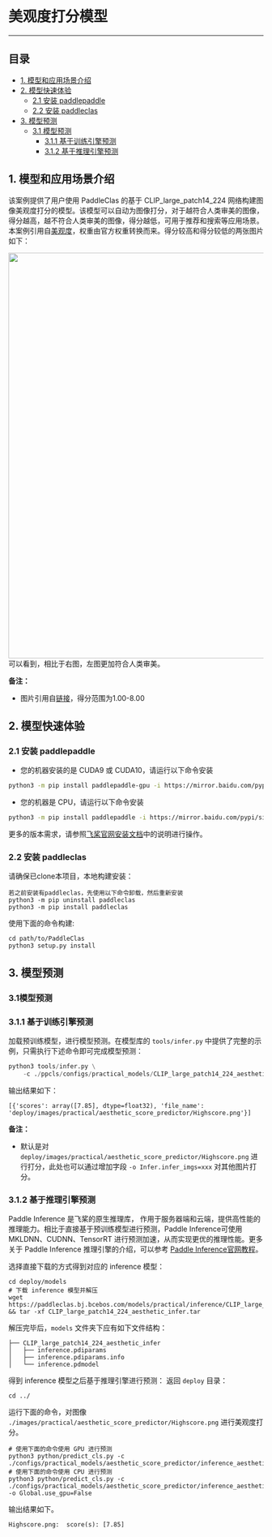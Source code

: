 # 美观度打分模型

------


## 目录

- [1. 模型和应用场景介绍](#1)
- [2. 模型快速体验](#2)
    - [2.1 安装 paddlepaddle](#2.1)
    - [2.2 安装 paddleclas](#2.2)
- [3. 模型预测](#3)
    - [3.1 模型预测](#3.1)
      - [3.1.1 基于训练引擎预测](#3.1.1)
      - [3.1.2 基于推理引擎预测](#3.1.2)


<a name="1"></a>

## 1. 模型和应用场景介绍

该案例提供了用户使用 PaddleClas 的基于 CLIP_large_patch14_224 网络构建图像美观度打分的模型。该模型可以自动为图像打分，对于越符合人类审美的图像，得分越高，越不符合人类审美的图像，得分越低，可用于推荐和搜索等应用场景。本案例引用自[美观度](https://github.com/christophschuhmann/improved-aesthetic-predictor)，权重由官方权重转换而来。得分较高和得分较低的两张图片如下：
<center><img src='https://user-images.githubusercontent.com/94225063/215502324-e22b72dc-bb6a-42fa-8f9d-d1069b74c6b7.jpg' width=800></center>
可以看到，相比于右图，左图更加符合人类审美。

**备注：**

* 图片引用自[链接](http://captions.christoph-schuhmann.de/aesthetic_viz_laion_sac+logos+ava1-l14-linearMSE-en-2.37B.html)，得分范围为1.00-8.00

<a name="2"></a>

## 2. 模型快速体验

<a name="2.1"></a>  

### 2.1 安装 paddlepaddle

- 您的机器安装的是 CUDA9 或 CUDA10，请运行以下命令安装

```bash
python3 -m pip install paddlepaddle-gpu -i https://mirror.baidu.com/pypi/simple
```

- 您的机器是 CPU，请运行以下命令安装

```bash
python3 -m pip install paddlepaddle -i https://mirror.baidu.com/pypi/simple
```

更多的版本需求，请参照[飞桨官网安装文档](https://www.paddlepaddle.org.cn/install/quick)中的说明进行操作。

<a name="2.2"></a>

### 2.2 安装 paddleclas

请确保已clone本项目，本地构建安装：

```
若之前安装有paddleclas，先使用以下命令卸载，然后重新安装
python3 -m pip uninstall paddleclas
python3 -m pip install paddleclas
```

使用下面的命令构建:

```
cd path/to/PaddleClas
python3 setup.py install
```

<a name="3"></a>

## 3. 模型预测

<a name="3.1"></a>

### 3.1模型预测

<a name="3.1.1"></a>

### 3.1.1 基于训练引擎预测

加载预训练模型，进行模型预测。在模型库的 `tools/infer.py` 中提供了完整的示例，只需执行下述命令即可完成模型预测：

```python
python3 tools/infer.py \
    -c ./ppcls/configs/practical_models/CLIP_large_patch14_224_aesthetic.yaml
```

输出结果如下：

```
[{'scores': array([7.85], dtype=float32), 'file_name': 'deploy/images/practical/aesthetic_score_predictor/Highscore.png'}]
```

**备注：**

* 默认是对 `deploy/images/practical/aesthetic_score_predictor/Highscore.png` 进行打分，此处也可以通过增加字段 `-o Infer.infer_imgs=xxx` 对其他图片打分。

<a name="3.1.2"></a>

### 3.1.2 基于推理引擎预测

Paddle Inference 是飞桨的原生推理库， 作用于服务器端和云端，提供高性能的推理能力。相比于直接基于预训练模型进行预测，Paddle Inference可使用 MKLDNN、CUDNN、TensorRT 进行预测加速，从而实现更优的推理性能。更多关于 Paddle Inference 推理引擎的介绍，可以参考 [Paddle Inference官网教程](https://www.paddlepaddle.org.cn/documentation/docs/zh/guides/infer/inference/inference_cn.html)。

选择直接下载的方式得到对应的 inference 模型：

```
cd deploy/models
# 下载 inference 模型并解压
wget https://paddleclas.bj.bcebos.com/models/practical/inference/CLIP_large_patch14_224_aesthetic_infer.tar && tar -xf CLIP_large_patch14_224_aesthetic_infer.tar
```
解压完毕后，`models` 文件夹下应有如下文件结构：

```
├── CLIP_large_patch14_224_aesthetic_infer
│   ├── inference.pdiparams
│   ├── inference.pdiparams.info
│   └── inference.pdmodel
```

得到 inference 模型之后基于推理引擎进行预测：
返回 `deploy` 目录：

```
cd ../
```

运行下面的命令，对图像 `./images/practical/aesthetic_score_predictor/Highscore.png` 进行美观度打分。

```shell
# 使用下面的命令使用 GPU 进行预测
python3 python/predict_cls.py -c ./configs/practical_models/aesthetic_score_predictor/inference_aesthetic_score_predictor.yaml
# 使用下面的命令使用 CPU 进行预测
python3 python/predict_cls.py -c ./configs/practical_models/aesthetic_score_predictor/inference_aesthetic_score_predictor.yaml -o Global.use_gpu=False
```

输出结果如下。

```
Highscore.png:	score(s): [7.85]
```
